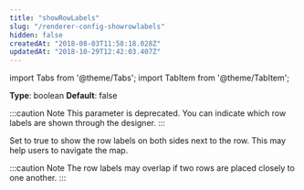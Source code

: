 ```yaml
---
title: "showRowLabels"
slug: "/renderer-config-showrowlabels"
hidden: false
createdAt: "2018-08-03T11:58:18.028Z"
updatedAt: "2018-10-29T12:42:03.407Z"
---
```


import Tabs from '@theme/Tabs';
import TabItem from '@theme/TabItem';

**Type**: boolean
**Default**: false

:::caution Note
This parameter is deprecated. You can indicate which row labels are shown through the designer.
:::

Set to true to show the row labels on both sides next to the row. This may help users to navigate the map. 

:::caution Note
The row labels may overlap if two rows are placed closely to one another.
:::


